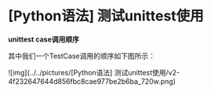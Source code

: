 # [Python语法] 测试unittest使用

**unittest case调用顺序**

其中我们一个TestCase调用的顺序如下图所示：

![img](../../pictures/[Python语法] 测试unittest使用/v2-4f232647644d856fbc8cae977be2b6ba_720w.png)



